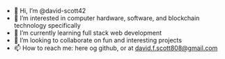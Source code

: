 - 👋 Hi, I’m @david-scott42
- 👀 I’m interested in computer hardware, software, and blockchain technology specifically
- 🌱 I’m currently learning full stack web development
- 💞️ I’m looking to collaborate on fun and interesting projects
- 📫 How to reach me: here og github, or at david.f.scott808@gmail.com

<!---
david-scott42/david-scott42 is a ✨ special ✨ repository because its `README.md` (this file) appears on your GitHub profile.
You can click the Preview link to take a look at your changes.
--->

